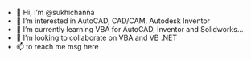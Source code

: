 - 👋 Hi, I’m @sukhichanna
- 👀 I’m interested in AutoCAD, CAD/CAM, Autodesk Inventor
- 🌱 I’m currently learning VBA for AutoCAD, Inventor and Solidworks...
- 💞️ I’m looking to collaborate on VBA and VB .NET
- 📫 to reach me msg here

<!---
sukhichanna/sukhichanna is a ✨ special ✨ repository because its `README.md` (this file) appears on your GitHub profile.
You can click the Preview link to take a look at your changes.
--->

